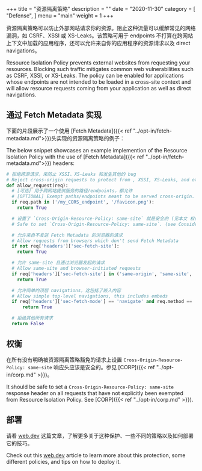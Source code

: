 +++
title = "资源隔离策略"
description = ""
date = "2020-11-30"
category = [
    "Defense",
]
menu = "main"
weight = 1
+++

资源隔离策略可以防止外部网站请求你的资源。阻止这种流量可以缓解常见的网络漏洞，如 CSRF、XSSI 或 XS-Leaks。该策略可用于 endpoints 不打算在跨网站上下文中加载的应用程序，还可以允许来自你的应用程序的资源请求以及 direct navigations。

Resource Isolation Policy prevents external websites from requesting your resources. Blocking such traffic mitigates common web vulnerabilities such as CSRF, XSSI, or XS-Leaks. The policy can be enabled for applications whose endpoints are not intended to be loaded in a cross-site context and will allow resource requests coming from your application as well as direct navigations.

## 通过 Fetch Metadata 实现

下面的片段展示了一个使用 [Fetch Metadata]({{< ref "../opt-in/fetch-metadata.md">}})头实现的资源隔离策略的例子：

The below snippet showcases an example implemention of the Resource Isolation Policy with the use of [Fetch Metadata]({{< ref "../opt-in/fetch-metadata.md">}}) headers:

```py
# 拒绝跨源请求，来防止 XSSI、XS-Leaks 和发生其他的 bug
# Reject cross-origin requests to protect from , XSSI, XS-Leaks, and other bugs
def allow_request(req):
  # [可选] 用于跨网站提供服务的路径/endpoints，都允许
  # [OPTIONAL] Exempt paths/endpoints meant to be served cross-origin.
  if req.path in ('/my_CORS_endpoint', '/favicon.png'):
    return True

  # 设置了 `Cross-Origin-Resource-Policy: same-site` 就是安全的 (见本文 权衡 一节) 
  # Safe to set `Cross-Origin-Resource-Policy: same-site`. (see Considerations)

  # 允许来自不发送 Fetch Metadata 的浏览器的请求
  # Allow requests from browsers which don't send Fetch Metadata
  if not req['headers']['sec-fetch-site']:
    return True

  # 允许 same-site 且通过浏览器发起的请求
  # Allow same-site and browser-initiated requests
  if req['headers']['sec-fetch-site'] in ('same-origin', 'same-site', 'none'):
    return True

  # 允许简单的顶层 navigations，这包括了嵌入内容
  # Allow simple top-level navigations, this includes embeds
  if req['headers']['sec-fetch-mode'] == 'navigate' and req.method == 'GET':
      return True

  # 拒绝其他所有请求
  return False
```

## 权衡
在所有没有明确被资源隔离策略豁免的请求上设置 `Cross-Origin-Resource-Policy: same-site` 响应头应该是安全的。参见 [CORP]({{< ref "../opt-in/corp.md" >}})。

It should be safe to set a `Cross-Origin-Resource-Policy: same-site` response header on all requests that have not explicitly been exempted from Resource Isolation Policy. See [CORP]({{< ref "../opt-in/corp.md" >}}).


## 部署
请看 [web.dev](https://web.dev/fetch-metadata/) 这篇文章，了解更多关于这种保护、一些不同的策略以及如何部署它的技巧。

Check out this [web.dev](https://web.dev/fetch-metadata/) article to learn more about this protection, some different policies, and tips on how to deploy it.
